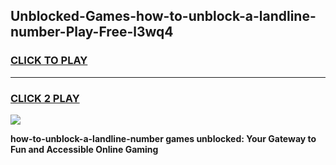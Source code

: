 
## Unblocked-Games-how-to-unblock-a-landline-number-Play-Free-l3wq4
<h3>
<a href="https://premium76.site?title=how-to-unblock-a-landline-number&ref=20M">CLICK TO PLAY</a></h3>
<hr>

<h3>
<a href="https://premium76.site?title=how-to-unblock-a-landline-number&ref=20M">CLICK 2 PLAY</a>
  
</h3>

<a href="https://premium76.site?title=how-to-unblock-a-landline-number&ref=19M"><img src="https://clearcache.store/games.png"></a>


**how-to-unblock-a-landline-number games unblocked: Your Gateway to Fun and Accessible Online Gaming**

